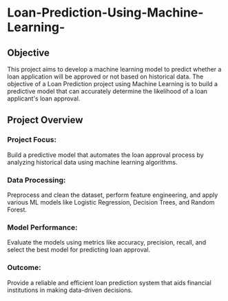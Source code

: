 # Loan-Prediction-Using-Machine-Learning-

## Objective
This project aims to  develop a machine learning model to predict whether a loan application will be approved or not based on historical data. The objective of a Loan Prediction project using Machine Learning is to build a predictive model that can accurately determine the likelihood of a loan applicant's loan approval.

## Project Overview
### Project Focus:
Build a predictive model that automates the loan approval process by analyzing historical data using machine learning algorithms.
### Data Processing:
Preprocess and clean the dataset, perform feature engineering, and apply various ML models like Logistic Regression, Decision Trees, and Random Forest.
### Model Performance:
Evaluate the models using metrics like accuracy, precision, recall, and select the best model for predicting loan approval.
### Outcome: 
Provide a reliable and efficient loan prediction system that aids financial institutions in making data-driven decisions.
